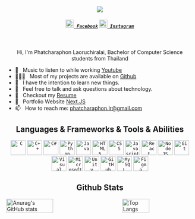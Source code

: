 <h1 align="center">
  <a href="https://git.io/typing-svg">
    <img src="https://readme-typing-svg.herokuapp.com/?lines=Hello+Everyone!;I'm+Phatcharaphon;Nice+to+meet+you.+❤️&center=true&size=30">
  </a>
</h1>

<h5 align="center">
  <code><a href="https://www.facebook.com/HallsXII/" title="Facebook Profile"><img width="22" src="https://cdn-icons-png.flaticon.com/512/5968/5968764.png"> Facebook</a></code>
  <code><a href="https://www.instagram.com/luk._.aom/" title="Instagram Profile"><img width="22" src="https://cdn-icons-png.flaticon.com/512/15713/15713420.png"> Instagram</a></code>
</h5>
<br>

<p align="center"> 
  Hi, I'm Phatcharaphon Laoruchiralai, Bachelor of Computer Science students from Thailand
</p>

- 🔭 &nbsp; Music to listen to while working [Youtube](https://www.youtube.com/watch?v=3aCctY3DGac)
- 👨🏻‍💻 &nbsp; Most of my projects are available on [Github](https://github.com/Luk4om?tab=repositories)
- 🌱 &nbsp; I have the intention to learn new things. 
- 💬 &nbsp; Feel free to talk and ask questions about technology.
- 📝 &nbsp; Checkout my [Resume](https://drive.google.com/file/d/1PwdDl8uoDIBLrjHCqD3BT8vmCC4xITz7/view?usp=sharing)
- 🥰 &nbsp; Portfolio Website [Next.JS](https://phatcharaphon-portfolio.vercel.app/)
- 📫 &nbsp; How to reach me: <a href="mailto: phatcharaphon.lr@gmail.com">phatcharaphon.lr@gmail.com</a>

<h2 align="center"> Languages & Frameworks & Tools & Abilities</h2>

<p align="center">
  <code><img title="C" height="40" src="https://cdn-icons-png.flaticon.com/512/3665/3665923.png"></code>
  <code><img title="C++" height="40" src="https://cdn-icons-png.flaticon.com/512/6132/6132222.png"></code>
  <code><img title="C#" height="40" src="https://cdn-icons-png.flaticon.com/512/6132/6132221.png"></code>
  <code><img title="Python" height="40" src="https://cdn-icons-png.flaticon.com/512/3098/3098090.png"></code>
  <code><img title="Java" height="40" src="https://cdn-icons-png.flaticon.com/512/226/226777.png"></code>
  <code><img title="HTML5" height="40" src="https://cdn-icons-png.flaticon.com/512/1051/1051277.png"></code>
  <code><img title="CSS" height="40" src="https://cdn-icons-png.flaticon.com/512/732/732190.png"></code>
  <code><img title="Javascipt" height="40" src="https://cdn-icons-png.flaticon.com/512/1199/1199124.png"></code>
  <code><img title="React" height="40" src="https://cdn-icons-png.flaticon.com/512/1126/1126012.png"></code>
  <code><img title="NodeJS" height="40" src="https://cdn-icons-png.flaticon.com/512/919/919825.png"></code>
  <code><img title="Git" height="40" src="https://cdn-icons-png.flaticon.com/512/11518/11518876.png"></code>
  <code><img title="Visual Studio Code" height="40" src="https://code.visualstudio.com/assets/images/code-stable.png"></code>
  <code><img title="Microsoft Visual Studio" height="40" src="https://cdn-icons-png.flaticon.com/512/906/906324.png"></code>
  <code><img title="Unity" height="40" src="https://cdn-icons-png.flaticon.com/512/5969/5969347.png"></code>
  <code><img title="GitHub" height="40" src="https://cdn-icons-png.flaticon.com/512/733/733553.png"></code>
  <code><img title="MySQL" height="40" src="https://cdn-icons-png.flaticon.com/512/919/919836.png"></code>
  <code><img title="Figma" height="40" src="https://cdn-icons-png.flaticon.com/512/5968/5968705.png"></code>
</p>

<h2 align="center"> Github Stats</h2>

<a href='https://github.com/Luk4om/github-stats-transparent'>
  
<div style="display: flex; justify-content: space-between;">
  <img align="left" src="https://github-readme-stats.vercel.app/api?username=Luk4om&show_icons=true&theme=radical" alt="Anurag's GitHub stats" style="width: 50%;"/>
  <img align="right" src="https://github-readme-stats.vercel.app/api/top-langs/?username=Luk4om&layout=compact&theme=radical" alt="Top Langs" style="width: 38%;"/>
</div>

</a>
<!--------------------------------------------------------------------------------------------------------------------------------------------->
<!--**Luk4om/Luk4om** is a ✨ _special_ ✨ repository because its `README.md` (this file) appears on your GitHub profile.
Here are some ideas to get you started:
- 🔭 I’m currently working on ...
- 🌱 I’m currently learning ...
- 👯 I’m looking to collaborate on ...
- 🤔 I’m looking for help with ...
- 💬 Ask me about ...
- 📫 How to reach me: ...
- 😄 Pronouns: ...
- ⚡ Fun fact: ...
-->

